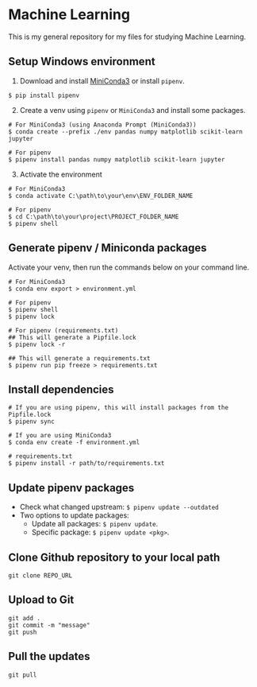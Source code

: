 # Machine Learning
This is my general repository for my files for studying Machine Learning.

## Setup Windows environment

1. Download and install [MiniConda3](https://docs.conda.io/en/latest/miniconda.html) or install `pipenv`.
```
$ pip install pipenv
```
2. Create a venv using `pipenv` or `MiniConda3` and install some packages.
```
# For MiniConda3 (using Anaconda Prompt (MiniConda3))
$ conda create --prefix ./env pandas numpy matplotlib scikit-learn jupyter

# For pipenv
$ pipenv install pandas numpy matplotlib scikit-learn jupyter
```
3. Activate the environment
```
# For MiniConda3
$ conda activate C:\path\to\your\env\ENV_FOLDER_NAME

# For pipenv
$ cd C:\path\to\your\project\PROJECT_FOLDER_NAME
$ pipenv shell
```


## Generate pipenv / Miniconda packages

Activate your venv, then run the commands below on your command line.
```
# For MiniConda3
$ conda env export > environment.yml

# For pipenv
$ pipenv shell
$ pipenv lock

# For pipenv (requirements.txt)
## This will generate a Pipfile.lock
$ pipenv lock -r

## This will generate a requirements.txt
$ pipenv run pip freeze > requirements.txt
```

## Install dependencies
```
# If you are using pipenv, this will install packages from the Pipfile.lock
$ pipenv sync

# If you are using MiniConda3
$ conda env create -f environment.yml

# requirements.txt
$ pipenv install -r path/to/requirements.txt
```

## Update pipenv packages
* Check what changed upstream: `$ pipenv update --outdated`
* Two options to update packages:
  * Update all packages: `$ pipenv update`.
  * Specific package: `$ pipenv update <pkg>`.

## Clone Github repository to your local path

```
git clone REPO_URL
```


## Upload to Git

```
git add .
git commit -m "message"
git push
```


## Pull the updates

```
git pull
```